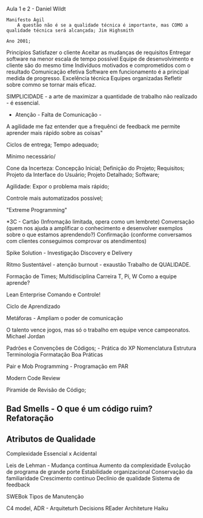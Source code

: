 Aula 1 e 2 - Daniel Wildt

    Manifesto Ágil
        A questão não é se a qualidade técnica é importante, mas COMO a qualidade técnica será alcançada; Jim Highsmith
    
    Ano 2001; 

Princípios
    Satisfazer o cliente
    Aceitar as mudanças de requisitos
    Entregar software na menor escala de tempo possível
    Equipe de desenvolvimento e cliente são do mesmo time
    Indivíduos motivados e comprometidos com o resultado
    Comunicação efetiva
    Software em funcionamento é a principal medida de progresso.
    Excelência técnica
    Equipes organizadas
    Refletir sobre commo se tornar mais eficaz.

SIMPLICIDADE - a arte de maximizar a quantidade de trabalho não realizado - é essencial.

- Atenção - Falta de Comunicação -

A agilidade me faz entender que a frequênci de feedback me permite aprender mais rápido sobre as coisas"

Ciclos de entrega; Tempo adequado;

Mínimo necessário/

Cone da Incerteza: Concepção Inicial; Definição do Projeto; Requisitos; Projeto da Interface do Usuário; Projeto Detalhado; Software;

Agilidade: Expor o problema mais rápido;

Controle mais automatizados possível;

"Extreme Programming"

*3C -   Cartão (Infromação limitada, opera como um lembrete)
        Conversação (quem nos ajuda a amplificar o conhecimento e desenvolver exemplos sobre o que estamos aprendendo?)
        Confirmação (conforme conversamos com clientes conseguimos comprovar os atendimentos)

Spike Solution - Investigação
    Discovery e Delivery

Ritmo Sustentável - atenção burnout - exaustão
Trabalho de QUALIDADE.

Formação de Times;
    Multidisciplina
    Carreira T, Pi, W
    Como a equipe aprende?

Lean Enterprise
Comando e Controle!

Ciclo de Aprendizado

Metáforas - Ampliam o poder de comunicação

O talento vence jogos, mas só o trabalho em equipe vence campeonatos. Michael Jordan

Padrões e Convenções de Códigos; - Prática do XP
Nomenclatura
Estrutura
Terminologia
Formatação
Boa Práticas

Pair e Mob Programming - Programação em PAR

Modern Code Review

Piramide de Revisão de Código; 

Bad Smells - O que é um código ruim?
Refatoração
-
Atributos de Qualidade
-

Complexidade Essencial x Acidental

Leis de Lehman - 
    Mudança contínua
    Aumento da complexidade
    Evolução de programa de grande porte
    Estabilidade organizacional
    Conservação da familiaridade
    Crescimento contínuo
    Declínio de qualidade
    Sistema de feedback

SWEBok
    Tipos de Manutenção

C4 model,
ADR - Arquiteturh Decisions REader
Architeture Haiku




